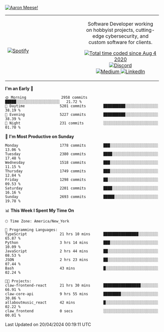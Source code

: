 [![Aaron Meese!](https://user-images.githubusercontent.com/17814535/88975338-a2aabf00-d27f-11ea-963f-8a19608716b4.png)](https://github.com/ajmeese7/readme-ascii "README ASCII")

<!-- Modified from project here: https://github.com/novatorem/novatorem -->
<table width="100%">
  <tr>
  <td width="50%">

&nbsp; <br> [![Spotify](https://ajmeese7.vercel.app/api/spotify)](https://open.spotify.com/user/ajmeese)

  </td>
  <td width="50%">
    <p align="center">
    Software Developer working on hobbyist projects, cutting-edge cybersecurity, and custom software for clients.
    </p>
    <p align="center">
      <a href="https://wakatime.com/@f726891d-3b02-46cd-9b60-e8c59f9e2b14">
        <img src="https://wakatime.com/badge/user/f726891d-3b02-46cd-9b60-e8c59f9e2b14.svg" alt="Total time coded since Aug 4 2020" title="WakaTime" />
      </a>
      <a href="http://link.aaronmeese.com/discord">
        <img src="https://img.shields.io/badge/discord-ajmeese7%234835-369?style=flat-square&logo=discord&logoColor=white&color=purple" alt="Discord" title="Discord">
      </a>
      <br />
      <a href="https://link.aaronmeese.com/medium">
        <img src="https://img.shields.io/badge/medium-ajmeese7-1DB954?style=flat-square&logo=medium&logoColor=white" alt="Medium" title="Medium">
      </a>
      <a href="https://link.aaronmeese.com/linkedin">
        <img src="https://img.shields.io/badge/linkedIn-aaronmeese-1DB954?style=flat-square&logo=linkedin&logoColor=white&color=blue" alt="LinkedIn" title="LinkedIn">
      </a>
    </p>
  </td>

</table>

[//]: <> (The `&nbsp;` is to have Aphelion take up more space)

<!--START_SECTION:waka-->
**I'm an Early 🐤** 

```text
🌞 Morning                2958 commits        █████░░░░░░░░░░░░░░░░░░░░   21.72 % 
🌆 Daytime                5201 commits        ██████████░░░░░░░░░░░░░░░   38.19 % 
🌃 Evening                5227 commits        ██████████░░░░░░░░░░░░░░░   38.39 % 
🌙 Night                  231 commits         ░░░░░░░░░░░░░░░░░░░░░░░░░   01.70 % 
```
📅 **I'm Most Productive on Sunday** 

```text
Monday                   1778 commits        ███░░░░░░░░░░░░░░░░░░░░░░   13.06 % 
Tuesday                  2380 commits        ████░░░░░░░░░░░░░░░░░░░░░   17.48 % 
Wednesday                1518 commits        ███░░░░░░░░░░░░░░░░░░░░░░   11.15 % 
Thursday                 1749 commits        ███░░░░░░░░░░░░░░░░░░░░░░   12.84 % 
Friday                   1298 commits        ██░░░░░░░░░░░░░░░░░░░░░░░   09.53 % 
Saturday                 2201 commits        ████░░░░░░░░░░░░░░░░░░░░░   16.16 % 
Sunday                   2693 commits        █████░░░░░░░░░░░░░░░░░░░░   19.78 % 
```


📊 **This Week I Spent My Time On** 

```text
🕑︎ Time Zone: America/New_York

💬 Programming Languages: 
TypeScript               21 hrs 10 mins      ████████████████░░░░░░░░░   65.87 % 
Python                   3 hrs 14 mins       ███░░░░░░░░░░░░░░░░░░░░░░   10.09 % 
JavaScript               2 hrs 44 mins       ██░░░░░░░░░░░░░░░░░░░░░░░   08.53 % 
JSON                     2 hrs 23 mins       ██░░░░░░░░░░░░░░░░░░░░░░░   07.44 % 
Bash                     43 mins             █░░░░░░░░░░░░░░░░░░░░░░░░   02.24 % 

🐱‍💻 Projects: 
claw-frontend-react      21 hrs 30 mins      █████████████████░░░░░░░░   66.91 % 
claw-core-api            9 hrs 55 mins       ████████░░░░░░░░░░░░░░░░░   30.86 % 
allaboutmusic_react      42 mins             █░░░░░░░░░░░░░░░░░░░░░░░░   02.22 % 
claw_frontend            0 secs              ░░░░░░░░░░░░░░░░░░░░░░░░░   00.01 % 
```


 Last Updated on 20/04/2024 00:19:11 UTC
<!--END_SECTION:waka-->
